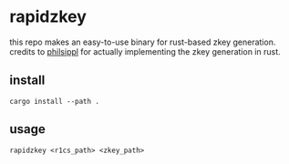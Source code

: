 # rapidzkey
this repo makes an easy-to-use binary for rust-based zkey generation. credits to [philsippl](https://github.com/philsippl) for actually implementing the zkey generation in rust.

## install
`cargo install --path .`

## usage
`rapidzkey <r1cs_path> <zkey_path>`

